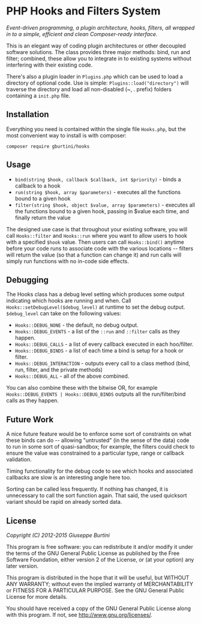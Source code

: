 PHP Hooks and Filters System
============================

_Event-driven programming, a plugin architecture, hooks, filters, all wrapped in to a simple, efficient and clean Composer-ready interface._

This is an elegant way of coding plugin architectures or other decoupled software solutions. The class provides three major methods: bind, run and filter; combined, these allow you to integrate in to existing systems without interfering with their existing code.

There's also a plugin loader in ``Plugins.php`` which can be used to load a directory of optional code. Use is simple: ``Plugins::load("directory")`` will traverse the directory and load all non-disabled (~, . prefix) folders containing a ``init.php`` file.

Installation
------------

Everything you need is contained within the single file ``Hooks.php``, but the most convenient way to install is with composer:

    composer require gburtini/hooks
    
    
Usage
-----
* ``bind(string $hook, callback $callback, int $priority)`` - binds a callback to a hook
* ``run(string $hook, array $parameters)`` - executes all the functions bound to a given hook
* ``filter(string $hook, object $value, array $parameters)`` - executes all the functions bound to a given hook, passing in $value each time, and finally return the value

The designed use case is that throughout your existing software, you will call ``Hooks::filter`` and ``Hooks::run`` where you want to allow users to hook with a specified ``$hook`` value. Then users can call ``Hooks::bind()`` anytime before your code runs to associate code with the various locations -- filters will return the value (so that a function can change it) and run calls will simply run functions with no in-code side effects.

Debugging
---------
The Hooks class has a debug level setting which produces some output indicating which hooks are running and when. Call ``Hooks::setDebugLevel($debug_level)`` at runtime to set the debug output. ``$debug_level`` can take on the following values:

* ``Hooks::DEBUG_NONE`` - the default, no debug output.
* ``Hooks::DEBUG_EVENTS`` - a list of the ``::run`` and ``::filter`` calls as they happen.
* ``Hooks::DEBUG_CALLS`` - a list of every callback executed in each hoo/filter.
* ``Hooks::DEBUG_BINDS`` - a list of each time a bind is setup for a hook or filter.
* ``Hooks::DEBUG_INTERACTION`` - outputs every call to a class method (bind, run, filter, and the private methods)
* ``Hooks::DEBUG_ALL`` - all of the above combined.

You can also combine these with the bitwise OR, for example ``Hooks::DEBUG_EVENTS | Hooks::DEBUG_BINDS`` outputs all the run/filter/bind calls as they happen.

Future Work
-----------

A nice future feature would be to enforce some sort of constraints on what these binds can do -- allowing "untrusted" (in the sense of the data) code to run in some sort of quasi-sandbox; for example, the filters could check to ensure the value was constrained to a particular type, range or callback validation.

Timing functionality for the debug code to see which hooks and associated callbacks are slow is an interesting angle here too.

Sorting can be called less frequently. If nothing has changed, it is unnecessary to call the sort function again. That said, the used quicksort variant should be rapid on already sorted data.


License
-------
*Copyright (C) 2012-2015 Giuseppe Burtini*

This program is free software: you can redistribute it and/or modify it under the terms of the GNU General Public License as published by the Free Software Foundation, either version 2 of the License, or (at your option) any later version.

This program is distributed in the hope that it will be useful, but WITHOUT ANY WARRANTY; without even the implied warranty of MERCHANTABILITY or FITNESS FOR A PARTICULAR PURPOSE.  See the GNU General Public License for more details.

You should have received a copy of the GNU General Public License along with this program.  If not, see <http://www.gnu.org/licenses/>.
